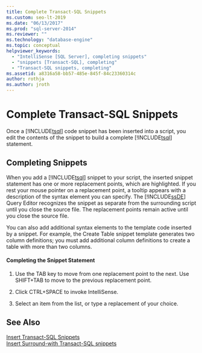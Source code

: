 ```yaml
---
title: Complete Transact-SQL Snippets
ms.custom: seo-lt-2019
ms.date: "06/13/2017"
ms.prod: "sql-server-2014"
ms.reviewer: ""
ms.technology: "database-engine"
ms.topic: conceptual
helpviewer_keywords: 
  - "IntelliSense [SQL Server], completing snippets"
  - "snippets [Transact-SQL], completing"
  - "Transact-SQL snippets, completing"
ms.assetid: a8316a58-bb57-485e-845f-84c23360314c
author: rothja
ms.author: jroth
---
```

# Complete Transact-SQL Snippets
  Once a [!INCLUDE[tsql](../../includes/tsql-md.md)] code snippet has been inserted into a script, you edit the contents of the snippet to build a complete [!INCLUDE[tsql](../../includes/tsql-md.md)] statement.  
  
## Completing Snippets  
 When you add a [!INCLUDE[tsql](../../includes/tsql-md.md)] snippet to your script, the inserted snippet statement has one or more replacement points, which are highlighted. If you rest your mouse pointer on a replacement point, a tooltip appears with a description of the syntax element you can specify. The [!INCLUDE[ssDE](../../includes/ssde-md.md)] Query Editor recognizes the snippet as separate from the surrounding script until you close the source file. The replacement points remain active until you close the source file.  
  
 You can also add additional syntax elements to the template code inserted by a snippet. For example, the Create Table snippet template generates two column definitions; you must add additional column definitions to create a table with more than two columns.  
  
#### Completing the Snippet Statement  
  
1.  Use the TAB key to move from one replacement point to the next. Use SHIFT+TAB to move to the previous replacement point.  
  
2.  Click CTRL+SPACE to invoke IntelliSense.  
  
3.  Select an item from the list, or type a replacement of your choice.  
  
## See Also  
 [Insert Transact-SQL Snippets](insert-transact-sql-snippets.md)   
 [Insert Surround-with Transact-SQL snippets](insert-surround-with-transact-sql-snippets.md)  
  
  
